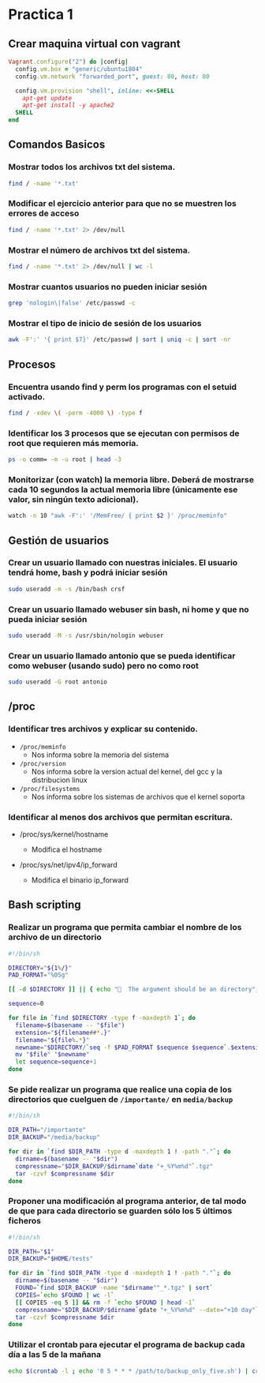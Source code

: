 # Practica 1

## Crear maquina virtual con vagrant

```rb
Vagrant.configure("2") do |config|
  config.vm.box = "generic/ubuntu1804"
  config.vm.network "forwarded_port", guest: 80, host: 80

  config.vm.provision "shell", inline: <<-SHELL
    apt-get update
    apt-get install -y apache2
  SHELL
end
```

## Comandos Basicos

### Mostrar todos los archivos txt del sistema.

```sh
find / -name '*.txt'
```

### Modificar el ejercicio anterior para que no se muestren los errores de acceso

```sh
find / -name '*.txt' 2> /dev/null
```

### Mostrar el número de archivos txt del sistema.

```sh
find / -name '*.txt' 2> /dev/null | wc -l
```

### Mostrar cuantos usuarios no pueden iniciar sesión

```sh
grep 'nologin\|false' /etc/passwd -c
```

### Mostrar el tipo de inicio de sesión de los usuarios

```sh
awk -F':' '{ print $7}' /etc/passwd | sort | uniq -c | sort -nr
```

## Procesos

### Encuentra usando find y perm los programas con el setuid activado.

```sh
find / -xdev \( -perm -4000 \) -type f
```

### Identificar los 3 procesos que se ejecutan con permisos de root que requieren más memoria.

```sh
ps -o comm= -m -u root | head -3
```

### Monitorizar (con watch) la memoria libre. Deberá de mostrarse cada 10 segundos la actual memoria libre (únicamente ese valor, sin ningún texto adicional).

```sh
watch -n 10 "awk -F':' '/MemFree/ { print $2 }' /proc/meminfo"
```

## Gestión de usuarios

### Crear un usuario llamado con nuestras iniciales. El usuario tendrá home, bash y podrá iniciar sesión

```sh
sudo useradd -m -s /bin/bash crsf
```

### Crear un usuario llamado webuser sin bash, ni home y que no pueda iniciar sesión

```sh
sudo useradd -M -s /usr/sbin/nologin webuser
```

### Crear un usuario llamado antonio que se pueda identificar como webuser (usando sudo) pero no como root

```sh
sudo useradd -G root antonio
```

## /proc

### Identificar tres archivos y explicar su contenido.

- `/proc/meminfo`
  - Nos informa sobre la memoria del sistema
- `/proc/version`
  - Nos informa sobre la version actual del kernel, del gcc y la distribucion linux
- `/proc/filesystems`
  - Nos informa sobre los sistemas de archivos que el kernel soporta

### Identificar al menos dos archivos que permitan escritura.

- /proc/sys/kernel/hostname

  - Modifica el hostname

- /proc/sys/net/ipv4/ip_forward
  - Modifica el binario ip_forward

## Bash scripting

### Realizar un programa que permita cambiar el nombre de los archivo de un directorio

```sh
#!/bin/sh

DIRECTORY="${1%/}"
PAD_FORMAT="%05g"

[[ -d $DIRECTORY ]] || { echo "🚨  The argument should be an directory"; exit 2; }

sequence=0

for file in `find $DIRECTORY -type f -maxdepth 1`; do
  filename=$(basename -- "$file")
  extension="${filename##*.}"
  filename="${file%.*}"
  newname="$DIRECTORY/`seq -f $PAD_FORMAT $sequence $sequence`.$extension"
  mv "$file" "$newname"
  let sequence=sequence+1
done

```

### Se pide realizar un programa que realice una copia de los directorios que cuelguen de `/importante/` en `media/backup`

```sh
#!/bin/sh

DIR_PATH="/importante"
DIR_BACKUP="/media/backup"

for dir in `find $DIR_PATH -type d -maxdepth 1 ! -path "."`; do
  dirname=$(basename -- "$dir")
  compressname="$DIR_BACKUP/$dirname`date "+_%Y%m%d"`.tgz"
  tar -czvf $compressname $dir
done
```

### Proponer una modificación al programa anterior, de tal modo de que para cada directorio se guarden sólo los 5 últimos ficheros

```sh
#!/bin/sh

DIR_PATH="$1"
DIR_BACKUP="$HOME/tests"

for dir in `find $DIR_PATH -type d -maxdepth 1 ! -path "."`; do
  dirname=$(basename -- "$dir")
  FOUND=`find $DIR_BACKUP -name "$dirname""_*.tgz" | sort`
  COPIES=`echo $FOUND | wc -l`
  [[ COPIES -eq 5 ]] && rm -f `echo $FOUND | head -1`
  compressname="$DIR_BACKUP/$dirname`gdate "+_%Y%m%d" --date="+10 day"`.tgz"
  tar -czvf $compressname $dir
done

```

### Utilizar el crontab para ejecutar el programa de backup cada día a las 5 de la mañana

```sh
echo $(crontab -l ; echo '0 5 * * * /path/to/backup_only_five.sh') | crontab -
```

